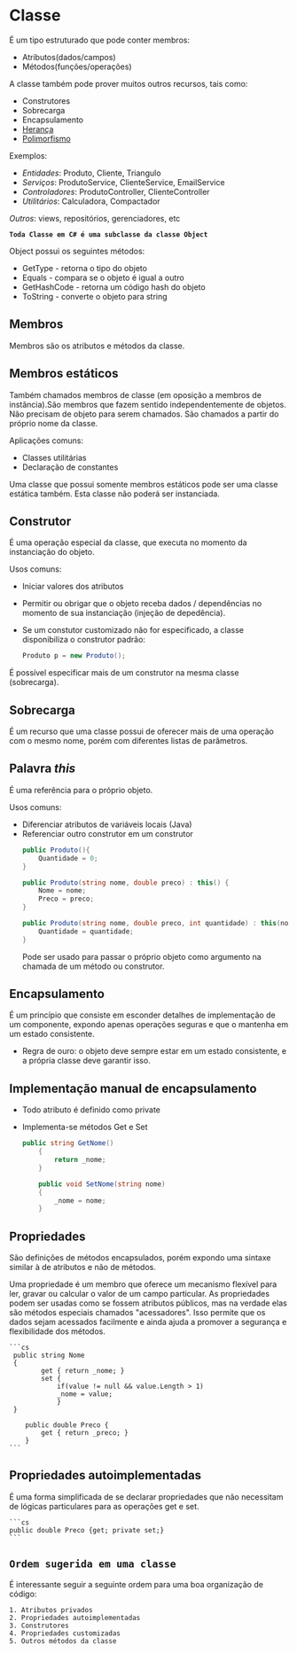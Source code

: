 # Classe
 É um tipo estruturado que pode conter membros:
    
- Atributos(dados/campos)
- Métodos(funções/operações)

A classe também pode prover muitos outros recursos, tais como:

- Construtores
- Sobrecarga
- Encapsulamento
- [Herança](heranca.md)
- [Polimorfismo](polimorfismo.md)

Exemplos:
- *Entidades*: Produto, Cliente, Triangulo
- *Serviços*: ProdutoService, ClienteService, EmailService
- *Controladores*: ProdutoController, ClienteController
- *Utilitários*: Calculadora, Compactador

*Outros*: views, repositórios, gerenciadores, etc

**`Toda Classe em C# é uma subclasse da classe Object`**

Object possui os seguintes métodos:
- GetType - retorna o tipo do objeto
- Equals - compara se o objeto é igual a outro
- GetHashCode - retorna um código hash do objeto
- ToString - converte o objeto para string

## Membros
Membros são os atributos e métodos da classe.

## Membros estáticos
Também chamados membros de classe (em oposição a membros de instância).São membros que fazem sentido independentemente de objetos. Não precisam de objeto para serem chamados. São chamados a partir do próprio nome da classe.

Aplicações comuns:
- Classes utilitárias
- Declaração de constantes

Uma classe que possui somente membros estáticos pode ser uma classe estática também. Esta classe não poderá ser instanciada.

## Construtor
É uma operação especial da classe, que executa no momento da instanciação do objeto.

Usos comuns:
- Iniciar valores dos atributos
- Permitir ou obrigar que o objeto receba dados / dependências no momento de sua instanciação (injeção de depedência).

- Se um constutor customizado não for especificado, a classe disponibiliza o construtor padrão:
    
    ```cs
    Produto p = new Produto();
    ``` 
É possível especificar mais de um construtor na mesma classe (sobrecarga).

## Sobrecarga
É um recurso que uma classe possui de oferecer mais de uma operação com o mesmo nome, porém com diferentes listas de parâmetros.

## Palavra *this*
É uma referência para o próprio objeto.

Usos comuns:
- Diferenciar atributos de variáveis locais (Java)
- Referenciar outro construtor em um construtor
    ```cs
    public Produto(){
        Quantidade = 0;
    }
    
    public Produto(string nome, double preco) : this() {
        Nome = nome;
        Preco = preco;
    }

    public Produto(string nome, double preco, int quantidade) : this(nome, preco){
        Quantidade = quantidade;
    }

    ```
    Pode ser usado para passar o próprio objeto como argumento na chamada de um método ou construtor.

## Encapsulamento
 É um princípio que consiste em esconder detalhes de implementação de um componente, expondo apenas operações seguras e que o mantenha em um estado consistente.

- Regra de ouro: o objeto deve sempre estar em um estado consistente, e a própria classe deve garantir isso.

## Implementação manual de encapsulamento
- Todo atributo é definido como private
- Implementa-se métodos Get e Set

    ```cs
    public string GetNome()
        {
            return _nome;
        }

        public void SetNome(string nome) 
        {
            _nome = nome;
        }
    ```

## Propriedades

São definições de métodos encapsulados, porém expondo uma sintaxe similar à de atributos e não de métodos.

Uma propriedade é um membro que oferece um mecanismo flexível para ler, gravar ou calcular o valor de um campo particular. As propriedades podem ser usadas como se fossem atributos públicos, mas na verdade elas são métodos especiais chamados "acessadores". Isso permite que os dados sejam acessados facilmente e ainda ajuda a promover a segurança e flexibilidade dos métodos.

    ```cs
     public string Nome 
     {
            get { return _nome; }
            set {
                if(value != null && value.Length > 1)
                _nome = value; 
                }
     }

        public double Preco {
            get { return _preco; }
        }
    ```

## Propriedades autoimplementadas

É uma forma simplificada de se declarar propriedades que não necessitam de lógicas particulares para as operações get e set.

    ```cs
    public double Preco {get; private set;}
    ```

## `Ordem sugerida em uma classe`
É interessante seguir a seguinte ordem para uma boa organização de código:

    1. Atributos privados
    2. Propriedades autoimplementadas
    3. Construtores
    4. Propriedades customizadas
    5. Outros métodos da classe
